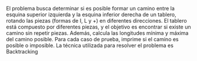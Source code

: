 El problema busca determinar si es posible formar un camino entre la esquina superior izquierda y la esquina inferior derecha de un tablero, rotando las piezas (formas de I, L y +) en diferentes direcciones. El tablero está compuesto por diferentes piezas, y el objetivo es encontrar si existe un camino sin repetir piezas. Además, calcula las longitudes mínima y máxima del camino posible. Para cada caso de prueba, imprime si el camino es posible o imposible. La técnica utilizada para resolver el problema es Backtracking
